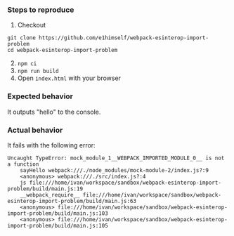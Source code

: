 ### Steps to reproduce

1. Checkout
  ```
  git clone https://github.com/e1himself/webpack-esinterop-import-problem
  cd webpack-esinterop-import-problem
  ```
2. `npm ci`
3. `npm run build`
4. Open `index.html` with your browser

### Expected behavior

It outputs "hello" to the console.

### Actual behavior

It fails with the following error:

```
Uncaught TypeError: mock_module_1__WEBPACK_IMPORTED_MODULE_0__ is not a function
    sayHello webpack:///./node_modules/mock-module-2/index.js?:9
    <anonymous> webpack:///./src/index.js?:4
    js file:///home/ivan/workspace/sandbox/webpack-esinterop-import-problem/build/main.js:19
    __webpack_require__ file:///home/ivan/workspace/sandbox/webpack-esinterop-import-problem/build/main.js:63
    <anonymous> file:///home/ivan/workspace/sandbox/webpack-esinterop-import-problem/build/main.js:103
    <anonymous> file:///home/ivan/workspace/sandbox/webpack-esinterop-import-problem/build/main.js:105
```